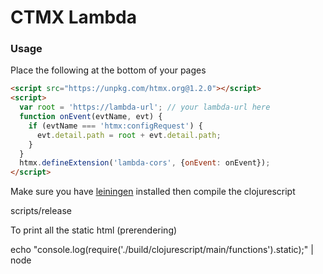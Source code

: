 # CTMX Lambda

### Usage

Place the following at the bottom of your pages


```html
<script src="https://unpkg.com/htmx.org@1.2.0"></script>
<script>
  var root = 'https://lambda-url'; // your lambda-url here
  function onEvent(evtName, evt) {
    if (evtName === 'htmx:configRequest') {
      evt.detail.path = root + evt.detail.path;
    }
  }
  htmx.defineExtension('lambda-cors', {onEvent: onEvent});
</script>
```

Make sure you have [leiningen](https://leiningen.org/) installed then compile the clojurescript

   scripts/release

To print all the static html (prerendering)

   echo "console.log(require('./build/clojurescript/main/functions').static);" | node

